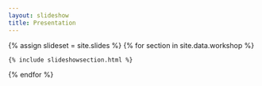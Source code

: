 ```yaml
---
layout: slideshow
title: Presentation
---
```


{% assign slideset = site.slides %}	
{% for section in site.data.workshop %}

	{% include slideshowsection.html %}

{% endfor %}
